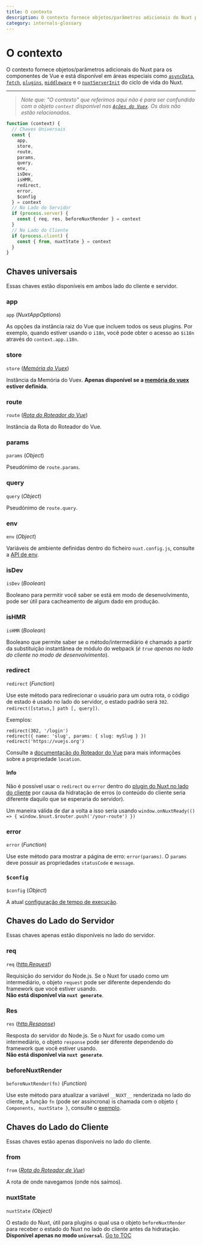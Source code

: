 ```yaml
---
title: O contexto
description: O contexto fornece objetos/parâmetros adicionais do Nuxt para os componentes de Vue e está disponível em áreas especiais do cíclo de vida do Nuxt.
category: internals-glossary
---
```

# O contexto

O contexto fornece objetos/parâmetros adicionais do Nuxt para os componentes de Vue e está disponível em áreas especiais como [`asyncData`](./features/data-fetching#async-data), [`fetch`](./features/data-fetching), [`plugins`](./directory-structure/plugins), [`middleware`](./directory-structure/middleware#o-intermediário-do-roteador) e o [`nuxtServerInit`](./directory-structure/store#a-ação-nuxtserverinit) do ciclo de vida do Nuxt.

---

> _Note que: "O contexto" que referimos aqui não é para ser confundido com o objeto `context` disponível nas [`Ações do Vuex`](https://vuex.vuejs.org/guide/actions.html). Os dois não estão relacionados._

```js
function (context) {
  // Chaves Universais
  const {
    app,
    store,
    route,
    params,
    query,
    env,
    isDev,
    isHMR,
    redirect,
    error,
    $config
  } = context
  // No Lado do Servidor
  if (process.server) {
    const { req, res, beforeNuxtRender } = context
  }
  // No Lado do Cliente
  if (process.client) {
    const { from, nuxtState } = context
  }
}
```

## Chaves universais

Essas chaves estão disponíveis em ambos lado do cliente e servidor.

### app

`app` (_NuxtAppOptions_)

As opções da instância raiz do Vue que incluem todos os seus plugins. Por exemplo, quando estiver usando o `i18n`, você pode obter o acesso ao `$i18n` através do `context.app.i18n`.

### store

`store` ([_Memória do Vuex_](https://vuex.vuejs.org/api/#vuex-store-instance-properties))

Instância da Memória do Vuex. **Apenas disponível se a [memória do vuex](./directory-structure/store) estiver definida**.

### route

`route` ([_Rota do Roteador do Vue_](https://v3.router.vuejs.org/api/#the-route-object))

Instância da Rota do Roteador do Vue.

### params

`params` (_Object_)

Pseudónimo de `route.params`.

### query

`query` (_Object_)

Pseudónimo de `route.query`.

### env

`env` (_Object_)

Variáveis de ambiente definidas dentro do ficheiro `nuxt.config.js`, consulte a [API de env](./configuration-glossary/configuration-env).

### isDev

`isDev` (_Boolean_)

Booleano para permitir você saber se está em modo de desenvolvimento, pode ser útil para cacheamento de algum dado em produção.

### isHMR

`isHMR` (_Boolean_)

Booleano que permite saber se o método/intermediário é chamado a partir da substituição instantânea de módulo do webpack (_é `true` apenas no lado do cliente no modo de desenvolvimento_).

### redirect

`redirect` (_Function_)

Use este método para redirecionar o usuário para um outra rota, o código de estado é usado no lado do servidor, o estado padrão será `302`. `redirect([status,] path [, query])`.

Exemplos:

```js{}[]
redirect(302, '/login')
redirect({ name: 'slug', params: { slug: mySlug } })
redirect('https://vuejs.org')
```

Consulte a [documentação do Roteador do Vue](https://github.com/vuejs/vue-router/blob/64d60c01920405f0b93e00a401c73868b08ee6e5/types/router.d.ts#L161-L169) para mais informações sobre a propriedade `location`.

#### Info
Não é possível usar o `redirect` ou `error` dentro do [plugin do Nuxt no lado do cliente](./directory-structure/plugins#apenas-no-lado-do-cliente-ou-servidor) por causa da hidratação de erros (o conteúdo do cliente seria diferente daquilo que se esperaria do servidor).

Um maneira válida de dar a volta a isso seria usando `window.onNuxtReady(() => { window.$nuxt.$router.push('/your-route') })`


### error

`error` (_Function_)

Use este método para mostrar a página de erro: `error(params)`. O `params` deve possuir as propriedades `statusCode` e `message`.

### `$config`

`$config` (_Object_)

A atual [configuração de tempo de execução](./configuration-glossary/configuration-runtime-config).

## Chaves do Lado do Servidor

Essas chaves apenas estão disponíveis no lado do servidor.

### req

`req` ([_http.Request_](https://nodejs.org/api/http.html#http_class_http_incomingmessage))

Requisição do servidor do Node.js. Se o Nuxt for usado como um intermediário, o objeto `request` pode ser diferente dependendo do framework que você estiver usando.<br>**Não está disponível via `nuxt generate`**.

### Res

`res` ([_http.Response_](https://nodejs.org/api/http.html#http_class_http_serverresponse))

Resposta do servidor do Node.js. Se o Nuxt for usado como um intermediário, o objeto `response` pode ser diferente dependendo do framework que você estiver usando. <br>**Não está disponível via `nuxt generate`**.

### beforeNuxtRender

`beforeNuxtRender(fn)` (_Function_)

Use este método para atualizar a variável `__NUXT__` renderizada no lado do cliente, a função `fn` (pode ser assíncrona) is chamada com o objeto `{ Components, nuxtState }`, consulte o [exemplo](https://github.com/nuxt/nuxt.js/blob/cf6b0df45f678c5ac35535d49710c606ab34787d/test/fixtures/basic/pages/special-state.vue).

## Chaves do Lado do Cliente

Essas chaves estão apenas disponíveis no lado do cliente.

### from

`from` ([_Rota do Roteador de Vue_](https://v3.router.vuejs.org/api/#the-route-object))

A rota de onde navegamos (onde nós saímos).

### nuxtState

`nuxtState` _(Object)_

O estado do Nuxt, útil para plugins o qual usa o objeto `beforeNuxtRender` para receber o estado do Nuxt no lado do cliente antes da hidratação. **Disponível apenas no modo `universal`**.
<span style='float: footnote;'><a href="../index.html#toc">Go to TOC</a></span>
